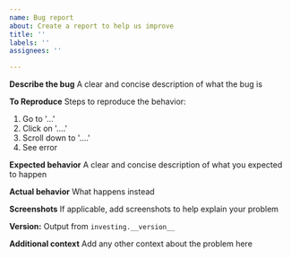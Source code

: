 ```yaml
---
name: Bug report
about: Create a report to help us improve
title: ''
labels: ''
assignees: ''

---
```


**Describe the bug**
A clear and concise description of what the bug is

**To Reproduce**
Steps to reproduce the behavior:
1. Go to '...'
2. Click on '....'
3. Scroll down to '....'
4. See error

**Expected behavior**
A clear and concise description of what you expected to happen

**Actual behavior**
What happens instead

**Screenshots**
If applicable, add screenshots to help explain your problem

**Version:**
Output from `investing.__version__`

**Additional context**
Add any other context about the problem here
